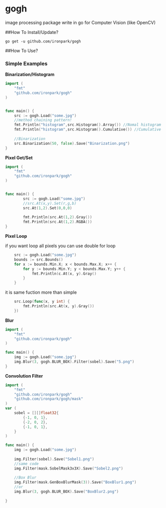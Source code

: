 gogh
====

image processing package write in go
for Computer Vision (like OpenCV)

##How To Install/Update?
```
go get -u github.com/ironpark/gogh
```
##How To Use?
### Simple Examples
**Binarization/Histogram**
```go
import (
	"fmt"
	"github.com/ironpark/gogh"
)


func main() {
	src := gogh.Load("some.jpg")
	//method chaining pattern!
	fmt.Println("histogram",src.Histogram().Array()) //Nomal histogram
	fmt.Println("histogram",src.Histogram().Cumulative()) //Cumulative histogram
	
	//Binarization
	src.Binarization(50, false).Save("Binarization.png")
}
```
**Pixel Get/Set**
```go
import (
	"fmt"
	"github.com/ironpark/gogh"
)


func main() {
		src := gogh.Load("some.jpg")
		//src.At(x,y).Set(r,g,b)
		src.At(1,2).Set(0,0,0)
		
		fmt.Println(src.At(1,2).Gray())
		fmt.Println(src.At(1,2).RGBA())
}
```
**Pixel Loop**

if you want loop all pixels
you can use double for loop

```go
	src := gogh.Load("some.jpg")
	bounds := src.Bounds()
	for x := bounds.Min.X; x < bounds.Max.X; x++ {
		for y := bounds.Min.Y; y < bounds.Max.Y; y++ {
			fmt.Println(c.At(x, y).Gray()
		}
	}
```

it is same fuction
more than simple

```go
	src.Loop(func(x, y int) {
		fmt.Println(src.At(x, y).Gray())
	})
```

**Blur**
```go
import (
	"fmt"
	"github.com/ironpark/gogh"
)

func main() {
	img := gogh.Load("some.jpg")
	img.Blur(3, gogh.BLUR_BOX).Filter(sobel).Save("5.png")
}
```
**Convolution Filter**
```go
import (
	"fmt"
	"github.com/ironpark/gogh"
	"github.com/ironpark/gogh/mask"
)
var (
	sobel = [][]float32{
		{-1, 0, 1},
		{-2, 0, 2},
		{-1, 0, 1},
	}
)

func main() {
	img := gogh.Load("some.jpg")
	
	img.Filter(sobel).Save("Sobel1.png")
	//same code
	img.Filter(mask.SobelMask3x3X).Save("Sobel2.png")
	
	//Box Blur
	img.Filter(mask.GenBoxBlurMask(3)).Save("BoxBlur1.png")
	//or
	img.Blur(3, gogh.BLUR_BOX).Save("BoxBlur2.png")
	
}
```